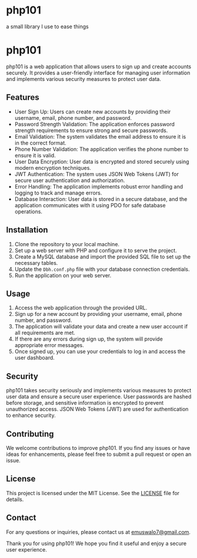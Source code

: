 # php101
a small library I use to ease things
# php101

php101 is a web application that allows users to sign up and create accounts securely. It provides a user-friendly interface for managing user information and implements various security measures to protect user data.

## Features

- User Sign Up: Users can create new accounts by providing their username, email, phone number, and password.
- Password Strength Validation: The application enforces password strength requirements to ensure strong and secure passwords.
- Email Validation: The system validates the email address to ensure it is in the correct format.
- Phone Number Validation: The application verifies the phone number to ensure it is valid.
- User Data Encryption: User data is encrypted and stored securely using modern encryption techniques.
- JWT Authentication: The system uses JSON Web Tokens (JWT) for secure user authentication and authorization.
- Error Handling: The application implements robust error handling and logging to track and manage errors.
- Database Interaction: User data is stored in a secure database, and the application communicates with it using PDO for safe database operations.

## Installation

1. Clone the repository to your local machine.
2. Set up a web server with PHP and configure it to serve the project.
3. Create a MySQL database and import the provided SQL file to set up the necessary tables.
4. Update the `Dbh.conf.php` file with your database connection credentials.
5. Run the application on your web server.

## Usage

1. Access the web application through the provided URL.
2. Sign up for a new account by providing your username, email, phone number, and password.
3. The application will validate your data and create a new user account if all requirements are met.
4. If there are any errors during sign up, the system will provide appropriate error messages.
5. Once signed up, you can use your credentials to log in and access the user dashboard.

## Security

php101 takes security seriously and implements various measures to protect user data and ensure a secure user experience. User passwords are hashed before storage, and sensitive information is encrypted to prevent unauthorized access. JSON Web Tokens (JWT) are used for authentication to enhance security.

## Contributing

We welcome contributions to improve php101. If you find any issues or have ideas for enhancements, please feel free to submit a pull request or open an issue.

## License

This project is licensed under the MIT License. See the [LICENSE](LICENSE) file for details.

## Contact

For any questions or inquiries, please contact us at emuswalo7@gmail.com.

Thank you for using php101! We hope you find it useful and enjoy a secure user experience.
